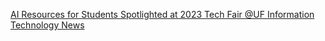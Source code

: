[AI Resources for Students Spotlighted at 2023 Tech Fair   @UF Information Technology News](https://qi.tc/qi/116185)